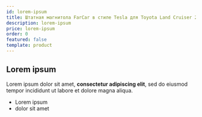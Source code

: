 ```yaml
---
id: lorem-ipsum
title: Штатная магнитола FarCar в стиле Tesla для Toyota Land Cruiser 200 (ZF381-3)
description: lorem-ipsum
price: lorem-ipsum
order: 0
featured: false
template: product
---
```

## Lorem ipsum

Lorem ipsum dolor sit amet, **consectetur adipiscing elit**, sed do eiusmod tempor incididunt ut labore et dolore magna aliqua.

- Lorem ipsum
- dolor sit amet